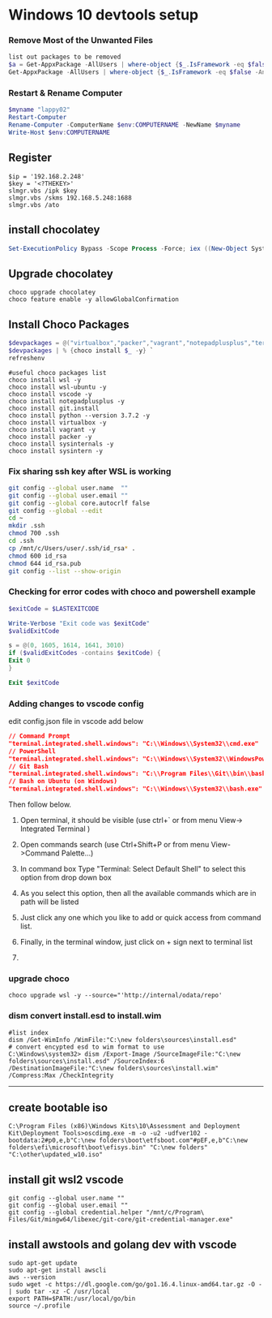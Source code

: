 ﻿
# Windows 10 devtools setup

### Remove Most of the Unwanted Files

```powershell
list out packages to be removed
$a = Get-AppxPackage -AllUsers | where-object {$_.IsFramework -eq $false -And $_.name -notlike "*store*" -And $_.name -notlike "*calc*" -And $_.SignatureKind -eq "Store"} | select Name
Get-AppxPackage -AllUsers | where-object {$_.IsFramework -eq $false -And $_.name -notlike "*store*" -And $_.name -notlike "*calc*" -And $_.SignatureKind -eq "Store"} | Remove-AppxPackage -whatif
```

### Restart & Rename Computer

```powershell
$myname "lappy02" 
Restart-Computer 
Rename-Computer -ComputerName $env:COMPUTERNAME -NewName $myname
Write-Host $env:COMPUTERNAME
```

## Register 

```command
$ip = '192.168.2.248'
$key = '<?THEKEY>'
slmgr.vbs /ipk $key
slmgr.vbs /skms 192.168.5.248:1688
slmgr.vbs /ato
```

## install chocolatey

```powershell
Set-ExecutionPolicy Bypass -Scope Process -Force; iex ((New-Object System.Net.WebClient).DownloadString('https://chocolatey.org/install.ps1'))
```

## Upgrade chocolatey

```command
choco upgrade chocolatey
choco feature enable -y allowGlobalConfirmation
```

## Install Choco Packages  

```powershell
$devpackages = @("virtualbox","packer","vagrant","notepadplusplus","terraform","terraform-docs","git.install") `
$devpackages | % {choco install $_ -y} `
refreshenv
```


```
#useful choco packages list
choco install wsl -y
choco install wsl-ubuntu -y
choco install vscode -y
choco install notepadplusplus -y
choco install git.install
choco install python --version 3.7.2 -y
choco install virtualbox -y
choco install vagrant -y
choco install packer -y
choco install sysinternals -y
choco install sysintern -y
```

### Fix sharing ssh key after WSL is working 

```bash
git config --global user.name  ""
git config --global user.email ""
git config --global core.autocrlf false
git config --global --edit
cd ~
mkdir .ssh
chmod 700 .ssh
cd .ssh
cp /mnt/c/Users/user/.ssh/id_rsa* .
chmod 600 id_rsa
chmod 644 id_rsa.pub
git config --list --show-origin
```


### Checking for error codes with choco and powershell example
```powershell
$exitCode = $LASTEXITCODE

Write-Verbose "Exit code was $exitCode"
$validExitCode

s = @(0, 1605, 1614, 1641, 3010)
if ($validExitCodes -contains $exitCode) {
Exit 0
}

Exit $exitCode
```

### Adding changes to vscode config

edit config.json file in vscode add below

```json
// Command Prompt
"terminal.integrated.shell.windows": "C:\\Windows\\System32\\cmd.exe"
// PowerShell
"terminal.integrated.shell.windows": "C:\\Windows\\System32\\WindowsPowerShell\\v1.0\\powershell.exe"
// Git Bash
"terminal.integrated.shell.windows": "C:\\Program Files\\Git\\bin\\bash.exe"
// Bash on Ubuntu (on Windows)
"terminal.integrated.shell.windows": "C:\\Windows\\System32\\bash.exe"
```

Then follow below.

1. Open terminal, it should be visible (use ctrl+` or from menu View-> Integrated Terminal )

2. Open commands search (use Ctrl+Shift+P or from menu View->Command Palette...)

3. In command box Type "Terminal: Select Default Shell" to select this option from drop down box

4. As you select this option, then all the available commands which are in path will be listed

5. Just click any one which you like to add or quick access from command list.

6. Finally, in the terminal window, just click on + sign next to terminal list

7. 

### upgrade choco
```command
choco upgrade wsl -y --source="'http://internal/odata/repo'
```

### dism convert install.esd to install.wim 
```
#list index
dism /Get-WimInfo /WimFile:"C:\new folders\sources\install.esd"
# convert encypted esd to wim format to use 
C:\Windows\system32> dism /Export-Image /SourceImageFile:"C:\new folders\sources\install.esd" /SourceIndex:6 /DestinationImageFile:"C:\new folders\sources\install.wim" /Compress:Max /CheckIntegrity
```

---

## create bootable iso 

```
C:\Program Files (x86)\Windows Kits\10\Assessment and Deployment Kit\Deployment Tools>oscdimg.exe -m -o -u2 -udfver102 -bootdata:2#p0,e,b"C:\new folders\boot\etfsboot.com"#pEF,e,b"C:\new folders\efi\microsoft\boot\efisys.bin" "C:\new folders" "C:\other\updated_w10.iso"
```
## install git wsl2 vscode

```
git config --global user.name ""
git config --global user.email ""
git config --global credential.helper "/mnt/c/Program\ Files/Git/mingw64/libexec/git-core/git-credential-manager.exe"
```

## install awstools and golang dev with vscode

```
sudo apt-get update
sudo apt-get install awscli
aws --version
sudo wget -c https://dl.google.com/go/go1.16.4.linux-amd64.tar.gz -O - | sudo tar -xz -C /usr/local
export PATH=$PATH:/usr/local/go/bin
source ~/.profile

```
